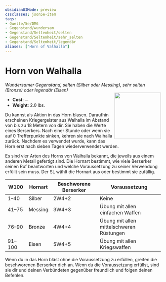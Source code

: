 ```yaml
---
obsidianUIMode: preview
cssclasses: json5e-item
tags:
- Quelle/5e/DMG
- Gegenstand/wundersam
- Gegenstand/Seltenheit/selten
- Gegenstand/Seltenheit/sehr_selten
- Gegenstand/Seltenheit/legendär
aliases: ["Horn of Valhalla"]
---
```

# Horn von Walhalla
*Wundersamer Gegenstand, selten (Silber oder Messing), sehr selten (Bronze) oder legendär (Eisen)*  
<img src="Horn-of-Valhalla.webp" align="right" width="150">

- **Cost**: ⏤
- **Weight**: 2.0 lbs.

Du kannst als Aktion in das Horn blasen. Daraufhin erscheinen Kriegergeister aus Walhalla im Abstand von bis zu 18 Metern von dir. Sie haben die Werte eines Berserkers. Nach einer Stunde oder wenn sie auf 0 Trefferpunkte sinken, kehren sie nach Walhalla zurück. Nachdem es verwendet wurde, kann das Horn erst nach sieben Tagen wiederverwendet werden.

Es sind vier Arten des Horns von Walhalla bekannt, die jeweils aus einem anderen Metall gefertigt sind. Die Hornart bestimmt, wie viele Berserker seinen Ruf beantworten und welche Voraussetzung zu seiner Verwendung erfüllt sein muss. Der SL wählt die Hornart aus oder bestimmt sie zufällig.

| W100   | Hornart | Beschworene Berserker | Voraussetzung                            |
| ------ | ------- | --------------------- | ---------------------------------------- |
| 1–40   | Silber  | 2W4+2                 | Keine                                    |
| 41–75  | Messing | 3W4+3                 | Übung mit allen einfachen Waffen         |
| 76–90  | Bronze  | 4W4+4                 | Übung mit allen mittelschweren Rüstungen |
| 91–100 | Eisen   | 5W4+5                 | Übung mit allen Kriegswaffen             |

Wenn du in das Horn bläst ohne die Voraussetzung zu erfüllen, greifen die beschworenen Berserker dich an. Wenn du die Voraussetzung erfüllst, sind sie dir und deinen Verbündeten gegenüber freundlich und folgen deinen Befehlen.